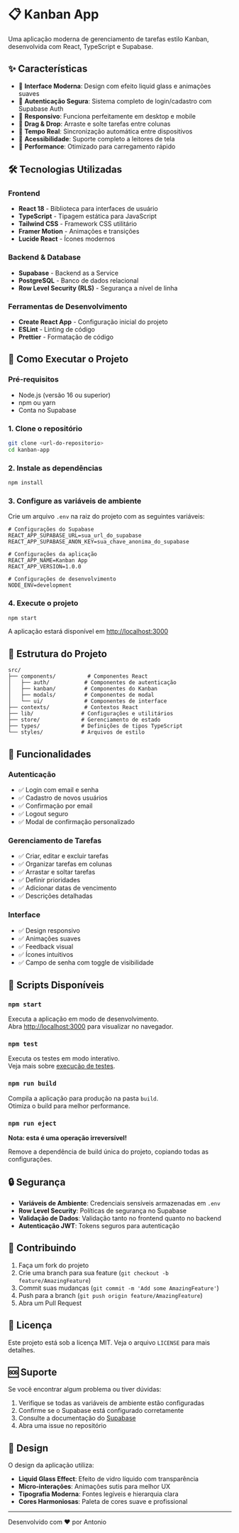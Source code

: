 # 📋 Kanban App

Uma aplicação moderna de gerenciamento de tarefas estilo Kanban, desenvolvida com React, TypeScript e Supabase.

## ✨ Características

- 🎨 **Interface Moderna**: Design com efeito liquid glass e animações suaves
- 🔐 **Autenticação Segura**: Sistema completo de login/cadastro com Supabase Auth
- 📱 **Responsivo**: Funciona perfeitamente em desktop e mobile
- 🎯 **Drag & Drop**: Arraste e solte tarefas entre colunas
- 🔄 **Tempo Real**: Sincronização automática entre dispositivos
- 🌙 **Acessibilidade**: Suporte completo a leitores de tela
- 🚀 **Performance**: Otimizado para carregamento rápido

## 🛠️ Tecnologias Utilizadas

### Frontend
- **React 18** - Biblioteca para interfaces de usuário
- **TypeScript** - Tipagem estática para JavaScript
- **Tailwind CSS** - Framework CSS utilitário
- **Framer Motion** - Animações e transições
- **Lucide React** - Ícones modernos

### Backend & Database
- **Supabase** - Backend as a Service
- **PostgreSQL** - Banco de dados relacional
- **Row Level Security (RLS)** - Segurança a nível de linha

### Ferramentas de Desenvolvimento
- **Create React App** - Configuração inicial do projeto
- **ESLint** - Linting de código
- **Prettier** - Formatação de código

## 🚀 Como Executar o Projeto

### Pré-requisitos
- Node.js (versão 16 ou superior)
- npm ou yarn
- Conta no Supabase

### 1. Clone o repositório
```bash
git clone <url-do-repositorio>
cd kanban-app
```

### 2. Instale as dependências
```bash
npm install
```

### 3. Configure as variáveis de ambiente
Crie um arquivo `.env` na raiz do projeto com as seguintes variáveis:

```env
# Configurações do Supabase
REACT_APP_SUPABASE_URL=sua_url_do_supabase
REACT_APP_SUPABASE_ANON_KEY=sua_chave_anonima_do_supabase

# Configurações da aplicação
REACT_APP_NAME=Kanban App
REACT_APP_VERSION=1.0.0

# Configurações de desenvolvimento
NODE_ENV=development
```

### 4. Execute o projeto
```bash
npm start
```

A aplicação estará disponível em [http://localhost:3000](http://localhost:3000)

## 📁 Estrutura do Projeto

```
src/
├── components/          # Componentes React
│   ├── auth/           # Componentes de autenticação
│   ├── kanban/         # Componentes do Kanban
│   ├── modals/         # Componentes de modal
│   └── ui/             # Componentes de interface
├── contexts/           # Contextos React
├── lib/               # Configurações e utilitários
├── store/             # Gerenciamento de estado
├── types/             # Definições de tipos TypeScript
└── styles/            # Arquivos de estilo
```

## 🎯 Funcionalidades

### Autenticação
- ✅ Login com email e senha
- ✅ Cadastro de novos usuários
- ✅ Confirmação por email
- ✅ Logout seguro
- ✅ Modal de confirmação personalizado

### Gerenciamento de Tarefas
- ✅ Criar, editar e excluir tarefas
- ✅ Organizar tarefas em colunas
- ✅ Arrastar e soltar tarefas
- ✅ Definir prioridades
- ✅ Adicionar datas de vencimento
- ✅ Descrições detalhadas

### Interface
- ✅ Design responsivo
- ✅ Animações suaves
- ✅ Feedback visual
- ✅ Ícones intuitivos
- ✅ Campo de senha com toggle de visibilidade

## 🔧 Scripts Disponíveis

### `npm start`
Executa a aplicação em modo de desenvolvimento.\
Abra [http://localhost:3000](http://localhost:3000) para visualizar no navegador.

### `npm test`
Executa os testes em modo interativo.\
Veja mais sobre [execução de testes](https://facebook.github.io/create-react-app/docs/running-tests).

### `npm run build`
Compila a aplicação para produção na pasta `build`.\
Otimiza o build para melhor performance.

### `npm run eject`
**Nota: esta é uma operação irreversível!**

Remove a dependência de build única do projeto, copiando todas as configurações.

## 🔒 Segurança

- **Variáveis de Ambiente**: Credenciais sensíveis armazenadas em `.env`
- **Row Level Security**: Políticas de segurança no Supabase
- **Validação de Dados**: Validação tanto no frontend quanto no backend
- **Autenticação JWT**: Tokens seguros para autenticação

## 🤝 Contribuindo

1. Faça um fork do projeto
2. Crie uma branch para sua feature (`git checkout -b feature/AmazingFeature`)
3. Commit suas mudanças (`git commit -m 'Add some AmazingFeature'`)
4. Push para a branch (`git push origin feature/AmazingFeature`)
5. Abra um Pull Request

## 📝 Licença

Este projeto está sob a licença MIT. Veja o arquivo `LICENSE` para mais detalhes.

## 🆘 Suporte

Se você encontrar algum problema ou tiver dúvidas:

1. Verifique se todas as variáveis de ambiente estão configuradas
2. Confirme se o Supabase está configurado corretamente
3. Consulte a documentação do [Supabase](https://supabase.com/docs)
4. Abra uma issue no repositório

## 🎨 Design

O design da aplicação utiliza:
- **Liquid Glass Effect**: Efeito de vidro líquido com transparência
- **Micro-interações**: Animações sutis para melhor UX
- **Tipografia Moderna**: Fontes legíveis e hierarquia clara
- **Cores Harmoniosas**: Paleta de cores suave e profissional

---

Desenvolvido com ❤️ por Antonio
